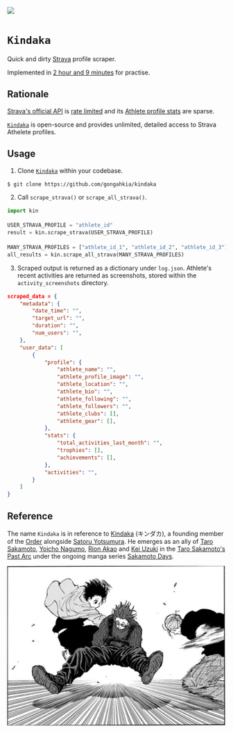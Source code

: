 [![](https://img.shields.io/badge/kindaka_1.0.0-passing-green)](https://github.com/gongahkia/kindaka/releases/tag/1.0.0) 

# `Kindaka`

Quick and dirty [Strava](https://www.strava.com/dashboard) profile scraper.

Implemented in [2 hour and 9 minutes](https://github.com/gongahkia/kindaka/commit/6b7fab777b775db8cc0502950e3a1e9892c8d1a9) for practise.

## Rationale 

[Strava's official API](https://developers.strava.com/) is [rate limited](https://developers.strava.com/docs/rate-limits/) and its [Athlete profile stats](https://developers.strava.com/docs/reference/#api-Athletes-getStats) are sparse.

[`Kindaka`](https://github.com/gongahkia/kindaka) is open-source and provides unlimited, detailed access to Strava Athelete profiles. 

## Usage

1. Clone [`Kindaka`](https://github.com/gongahkia/kindaka) within your codebase.

```console
$ git clone https://github.com/gongahkia/kindaka
```

2. Call `scrape_strava()` or `scrape_all_strava()`.

```py
import kin

USER_STRAVA_PROFILE = "athlete_id"
result = kin.scrape_strava(USER_STRAVA_PROFILE)

MANY_STRAVA_PROFILES = ["athlete_id_1", "athlete_id_2", "athlete_id_3"]
all_results = kin.scrape_all_strava(MANY_STRAVA_PROFILES)
```

3. Scraped output is returned as a dictionary under `log.json`. Athlete's recent activities are returned as screenshots, stored within the `activity_screenshots` directory.

```json
scraped_data = {
    "metadata": {
        "date_time": "",
        "target_url": "",
        "duration": "",
        "num_users": "",
    },
    "user_data": [
        {
            "profile": {
                "athlete_name": "",
                "athlete_profile_image": "",
                "athlete_location": "",
                "athlete_bio": "",
                "athlete_following": "",
                "athlete_followers": "",
                "athlete_clubs": [],
                "athlete_gear": [],
            },
            "stats": {
                "total_activities_last_month": "",
                "trophies": [],
                "achievements": [],
            },
            "activities": "",
        }
    ]
}
```

## Reference

The name `Kindaka` is in reference to [Kindaka](https://sakamoto-days.fandom.com/wiki/Kindaka) (キンダカ), a founding member of the [Order](https://sakamoto-days.fandom.com/wiki/Order) alongside [Satoru Yotsumura](https://sakamoto-days.fandom.com/wiki/Satoru_Yotsumura). He emerges as an ally of [Taro Sakamoto](https://sakamoto-days.fandom.com/wiki/Taro_Sakamoto), [Yoicho Nagumo](https://sakamoto-days.fandom.com/wiki/Yoichi_Nagumo), [Rion Akao](https://sakamoto-days.fandom.com/wiki/Rion_Akao) and [Kei Uzuki](https://sakamoto-days.fandom.com/wiki/Kei_Uzuki) in the [Taro Sakamoto's Past Arc](https://sakamoto-days.fandom.com/wiki/Taro_Sakamoto%27s_Past_Arc) under the ongoing manga series [Sakamoto Days](https://sakamoto-days.fandom.com/wiki/Sakamoto_Days_Wiki).

![](./asset/kindaka.webp)